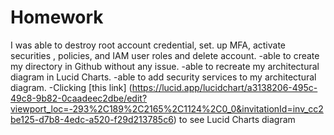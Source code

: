 # Homework

I was able to destroy root account credential, set. up MFA, activate securities , policies, and  IAM user roles and delete account.
-able to create my directory in Github without any issue.
-able to recreate my architectural diagram in Lucid Charts.
-able to add security services to my architectural diagram.
-Clicking [this link] (https://lucid.app/lucidchart/a3138206-495c-49c8-9b82-0caadeec2dbe/edit?viewport_loc=-293%2C189%2C2165%2C1124%2C0_0&invitationId=inv_cc2be125-d7b8-4edc-a520-f29d213785c6)  to see Lucid Charts diagram 

